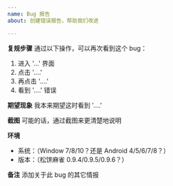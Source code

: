 ```yaml
---
name: Bug 报告
about: 创建错误报告，帮助我们改进

---
```


**复规步骤**
通过以下操作，可以再次看到这个 bug：
1. 进入 '...' 界面
2. 点击 '....'
3. 再点击 '....'
4. 看到 '....' 错误

**期望现象**
我本来期望这时看到 '....'

**截图**
可能的话，通过截图来更清楚地说明

**环境**
- 系统：（Window 7/8/10？还是 Android 4/5/6/7/8？）
- 版本：（松饼麻雀 0.9.4/0.9.5/0.9.6？）

**备注**
添加关于此 bug 的其它情报
